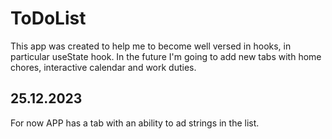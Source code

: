 # ToDoList
This app was created to help me to become well versed in hooks, in particular useState hook. In the future I'm going to add new tabs with home chores, interactive calendar and work duties. 
## 25.12.2023
For now APP has a tab with an ability to ad strings in the list. 
